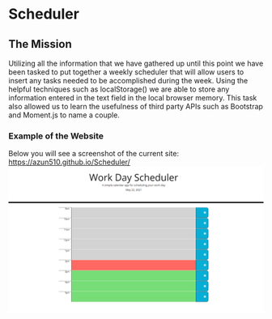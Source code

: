 # Scheduler

## The Mission
Utilizing all the information that we have gathered up until this point we have been tasked to put together a weekly scheduler that will allow users to insert any tasks needed to be accomplished during the week.
Using the helpful techniques such as localStorage() we are able to store any information entered in the text field in the local browser memory. 
This task also allowed us to learn the usefulness of third party APIs such as Bootstrap and Moment.js to name a couple. 

### Example of the Website
Below you will see a screenshot of the current site: https://azun510.github.io/Scheduler/
![Screenshot](./assets/images/scheduler.png)
